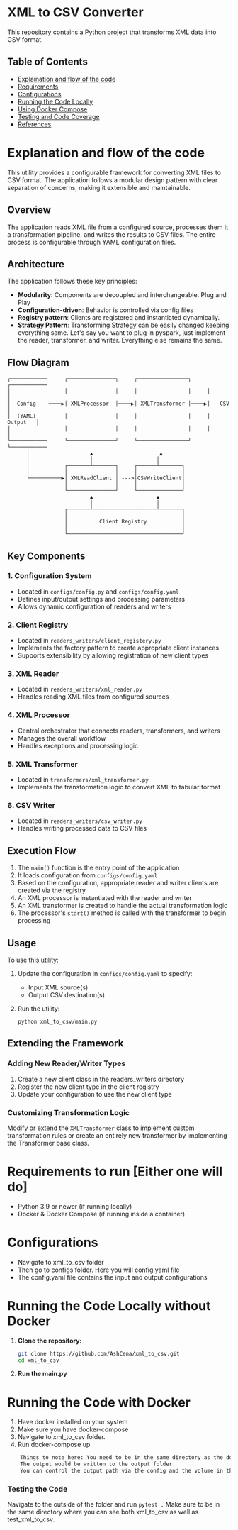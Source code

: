 # XML to CSV Converter

This repository contains a Python project that transforms XML data into CSV format.

## Table of Contents

- [Explaination and flow of the code](#Explanation)
- [Requirements](#Requirements)
- [Configurations](#Configurations)
- [Running the Code Locally](#Running-the-code-locally)
- [Using Docker Compose](#using-docker-compose)
- [Testing and Code Coverage](#testing-and-code-coverage)
- [References](#References)

# Explanation and flow of the code 

  This utility provides a configurable framework for converting XML files to CSV format. The application follows a modular design pattern with clear separation of concerns, making it extensible and maintainable.
  
  ## Overview
  
  The application reads XML file from a configured source, processes them it a transformation pipeline, and writes the results to CSV files. The entire process is configurable through YAML configuration files.
  
  ## Architecture
  
  The application follows these key principles:
  - **Modularity**: Components are decoupled and interchangeable. Plug and Play
  - **Configuration-driven**: Behavior is controlled via config files
  - **Registry pattern**: Clients are registered and instantiated dynamically.
  - **Strategy Pattern**: Transforming Strategy can be easily changed keeping everything same. Let's say you want to plug in pyspark, just implement the reader,  transformer, and writer. Everything else remains the same.
  
  ## Flow Diagram
  
  ```
  ┌───────────┐     ┌───────────────┐     ┌────────────────┐     ┌───────────┐
  │           │     │               │     │                │     │           │
  │  Config   │────▶│ XMLProcessor  │────▶│ XMLTransformer │────▶│   CSV     │
  │  (YAML)   │     │               │     │                │     │  Output   │
  │           │     │               │     │                │     │           │
  └───────────┘     └───────────────┘     └────────────────┘     └───────────┘
        │                   ▲                     ▲
        │                   │                    │
        │           ┌───────┴───────┐     ┌──────┴───────┐
        │           │               │     │              │
        └──────────▶│ XMLReadClient │ --->│CSVWriteClient│
                    │               │     │              │
                    └───────────────┘     └──────────────┘
                            ▲                    ▲
                            │                    │
                    ┌───────┴────────────────────┴───────┐
                    │                                    │
                    │          Client Registry           │
                    │                                    │
                    └────────────────────────────────────┘
  ```
  
  ## Key Components
  
  ### 1. Configuration System
  
  - Located in `configs/config.py` and `configs/config.yaml`
  - Defines input/output settings and processing parameters
  - Allows dynamic configuration of readers and writers
  
  ### 2. Client Registry
  
  - Located in `readers_writers/client_registery.py`
  - Implements the factory pattern to create appropriate client instances
  - Supports extensibility by allowing registration of new client types
  
  ### 3. XML Reader
  
  - Located in `readers_writers/xml_reader.py`
  - Handles reading XML files from configured sources
  
  ### 4. XML Processor
  
  - Central orchestrator that connects readers, transformers, and writers
  - Manages the overall workflow
  - Handles exceptions and processing logic
  
  ### 5. XML Transformer
  
  - Located in `transformers/xml_transformer.py`
  - Implements the transformation logic to convert XML to tabular format
  
  ### 6. CSV Writer
  
  - Located in `readers_writers/csv_writer.py`
  - Handles writing processed data to CSV files
  
  ## Execution Flow
  
  1. The `main()` function is the entry point of the application
  2. It loads configuration from `configs/config.yaml`
  3. Based on the configuration, appropriate reader and writer clients are created via the registry
  4. An XML processor is instantiated with the reader and writer
  5. An XML transformer is created to handle the actual transformation logic
  6. The processor's `start()` method is called with the transformer to begin processing
  
  ## Usage
  
  To use this utility:
  
  1. Update the configuration in `configs/config.yaml` to specify:
     - Input XML source(s)
     - Output CSV destination(s)
  
  2. Run the utility:
     ```
     python xml_to_csv/main.py
     ```
  
  ## Extending the Framework
  
  ### Adding New Reader/Writer Types
  
  1. Create a new client class in the readers_writers directory
  2. Register the new client type in the client registry
  3. Update your configuration to use the new client type
  
  ### Customizing Transformation Logic
  
  Modify or extend the `XMLTransformer` class to implement custom transformation rules or create an entirely new transformer by implementing the Transformer base class.

# Requirements to run [Either one will do]

- Python 3.9 or newer (if running locally)
- Docker & Docker Compose (if running inside a container)

# Configurations
- Navigate to xml_to_csv folder
- Then go to configs folder. Here you will config.yaml file
- The config.yaml file contains the input and output configurations

# Running the Code Locally without Docker

1. **Clone the repository:**

   ```bash
   git clone https://github.com/AshCena/xml_to_csv.git
   cd xml_to_csv
2. **Run the main.py**

# Running the Code  with Docker

1. Have docker installed on your system
2. Make sure you have docker-compose
3. Navigate to xml_to_csv folder.
4. Run docker-compose up
```bash
    Things to note here: You need to be in the same directory as the docker-compose file. 
    The output would be written to the output folder.
    You can control the output path via the config and the volume in the docker-compose.
```

### Testing the Code

Navigate to the outside of the folder and run ```pytest .``` Make sure to be in the same directory where you can see both xml_to_csv as well as test_xml_to_csv.


